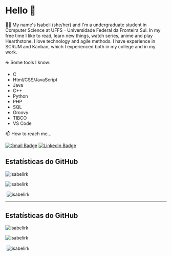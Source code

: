 # Hello 👋

:woman_student: My name's Isabeli (she/her) and I'm a undergraduate student in Computer Science at UFFS - Universidade Federal da Fronteira Sul. In my free time I like to read, learn new things, watch series, anime and play Hearthstone. I love technology and agile methods. I have experience in SCRUM and Kanban, which I experienced both in my college and in my work.

☕ Some tools I know:

   - C
   - Html/CSS/JavaScript
   - Java
   - C++
   - Python
   - PHP
   - SQL
   - Groovy
   - TIBCO
   - VS Code

📫 How to reach me...

[![Gmail Badge](https://img.shields.io/badge/-Gmail-c14438?style=flat-square&logo=Gmail&logoColor=white&link=mailto:isabelireik2@gmail.com)](mailto:isabelireik2@gmail.com)
[![Linkedin Badge](https://img.shields.io/badge/-LinkedIn-blue?style=flat-square&logo=Linkedin&logoColor=white&link=https://www.linkedin.com/in/isabeli-reik-872981162//)](https://www.linkedin.com/in/isabelireik/)
   
## Estatísticas do GitHub
<p><img align="center" src="https://github-readme-streak-stats.herokuapp.com/?user=isabelirk&" alt="isabelirk" /></p>
<p><img align="center" src="https://github-readme-stats.vercel.app/api/top-langs?username=isabelirk&show_icons=true&locale=en&layout=compact" alt="isabelirk" /></p>
<p>&nbsp;<img align="center" src="https://github-readme-stats.vercel.app/api?username=isabelirk&show_icons=true&locale=en" alt="isabelirk" /></p>

-------------------------------------------

## Estatísticas do GitHub
<p><img align="center" src="https://github-readme-streak-stats.herokuapp.com/?user=isabelirk&" alt="isabelirk" /></p>
<p><img align="center" src="https://isabelirk-qo4vmte2l-isabelirk.vercel.app" alt="isabelirk" /></p>
<p>&nbsp;<img align="center" src="https://isabelirk-qo4vmte2l-isabelirk.vercel.app" alt="isabelirk" /></p>
